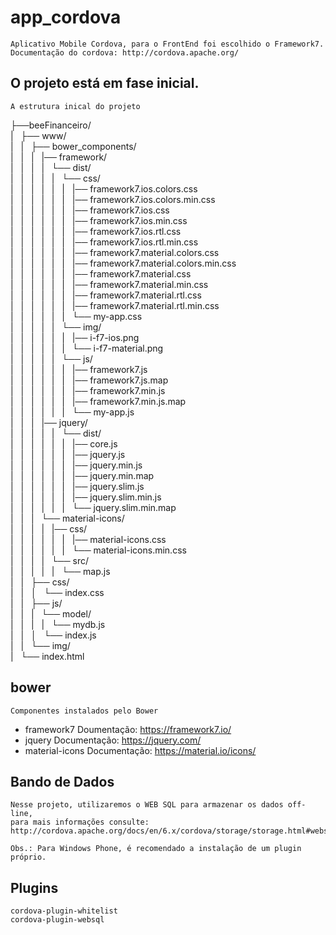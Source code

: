 # app_cordova

    Aplicativo Mobile Cordova, para o FrontEnd foi escolhido o Framework7.
    Documentação do cordova: http://cordova.apache.org/

## O projeto está em fase inicial.

    A estrutura inical do projeto

├──beeFinanceiro/<br>
|&nbsp;&nbsp;&nbsp;├── www/<br>
|&nbsp;&nbsp;&nbsp;|&nbsp;&nbsp;&nbsp;├── bower_components/<br>
|&nbsp;&nbsp;&nbsp;|&nbsp;&nbsp;&nbsp;|&nbsp;&nbsp;&nbsp;|── framework/<br>
|&nbsp;&nbsp;&nbsp;|&nbsp;&nbsp;&nbsp;|&nbsp;&nbsp;&nbsp;|&nbsp;&nbsp;&nbsp;└── dist/<br>
|&nbsp;&nbsp;&nbsp;|&nbsp;&nbsp;&nbsp;|&nbsp;&nbsp;&nbsp;|&nbsp;&nbsp;&nbsp;|&nbsp;&nbsp;&nbsp;└── css/<br>
|&nbsp;&nbsp;&nbsp;|&nbsp;&nbsp;&nbsp;|&nbsp;&nbsp;&nbsp;|&nbsp;&nbsp;&nbsp;|&nbsp;&nbsp;&nbsp;|&nbsp;&nbsp;&nbsp;|── framework7.ios.colors.css<br>
|&nbsp;&nbsp;&nbsp;|&nbsp;&nbsp;&nbsp;|&nbsp;&nbsp;&nbsp;|&nbsp;&nbsp;&nbsp;|&nbsp;&nbsp;&nbsp;|&nbsp;&nbsp;&nbsp;|── framework7.ios.colors.min.css<br>
|&nbsp;&nbsp;&nbsp;|&nbsp;&nbsp;&nbsp;|&nbsp;&nbsp;&nbsp;|&nbsp;&nbsp;&nbsp;|&nbsp;&nbsp;&nbsp;|&nbsp;&nbsp;&nbsp;|── framework7.ios.css<br>
|&nbsp;&nbsp;&nbsp;|&nbsp;&nbsp;&nbsp;|&nbsp;&nbsp;&nbsp;|&nbsp;&nbsp;&nbsp;|&nbsp;&nbsp;&nbsp;|&nbsp;&nbsp;&nbsp;|── framework7.ios.min.css<br>
|&nbsp;&nbsp;&nbsp;|&nbsp;&nbsp;&nbsp;|&nbsp;&nbsp;&nbsp;|&nbsp;&nbsp;&nbsp;|&nbsp;&nbsp;&nbsp;|&nbsp;&nbsp;&nbsp;|── framework7.ios.rtl.css<br>
|&nbsp;&nbsp;&nbsp;|&nbsp;&nbsp;&nbsp;|&nbsp;&nbsp;&nbsp;|&nbsp;&nbsp;&nbsp;|&nbsp;&nbsp;&nbsp;|&nbsp;&nbsp;&nbsp;|── framework7.ios.rtl.min.css<br>
|&nbsp;&nbsp;&nbsp;|&nbsp;&nbsp;&nbsp;|&nbsp;&nbsp;&nbsp;|&nbsp;&nbsp;&nbsp;|&nbsp;&nbsp;&nbsp;|&nbsp;&nbsp;&nbsp;|── framework7.material.colors.css<br>
|&nbsp;&nbsp;&nbsp;|&nbsp;&nbsp;&nbsp;|&nbsp;&nbsp;&nbsp;|&nbsp;&nbsp;&nbsp;|&nbsp;&nbsp;&nbsp;|&nbsp;&nbsp;&nbsp;|── framework7.material.colors.min.css<br>
|&nbsp;&nbsp;&nbsp;|&nbsp;&nbsp;&nbsp;|&nbsp;&nbsp;&nbsp;|&nbsp;&nbsp;&nbsp;|&nbsp;&nbsp;&nbsp;|&nbsp;&nbsp;&nbsp;|── framework7.material.css<br>
|&nbsp;&nbsp;&nbsp;|&nbsp;&nbsp;&nbsp;|&nbsp;&nbsp;&nbsp;|&nbsp;&nbsp;&nbsp;|&nbsp;&nbsp;&nbsp;|&nbsp;&nbsp;&nbsp;|── framework7.material.min.css<br>
|&nbsp;&nbsp;&nbsp;|&nbsp;&nbsp;&nbsp;|&nbsp;&nbsp;&nbsp;|&nbsp;&nbsp;&nbsp;|&nbsp;&nbsp;&nbsp;|&nbsp;&nbsp;&nbsp;|── framework7.material.rtl.css<br>
|&nbsp;&nbsp;&nbsp;|&nbsp;&nbsp;&nbsp;|&nbsp;&nbsp;&nbsp;|&nbsp;&nbsp;&nbsp;|&nbsp;&nbsp;&nbsp;|&nbsp;&nbsp;&nbsp;|── framework7.material.rtl.min.css<br>
|&nbsp;&nbsp;&nbsp;|&nbsp;&nbsp;&nbsp;|&nbsp;&nbsp;&nbsp;|&nbsp;&nbsp;&nbsp;|&nbsp;&nbsp;&nbsp;|&nbsp;&nbsp;&nbsp;└── my-app.css<br>
|&nbsp;&nbsp;&nbsp;|&nbsp;&nbsp;&nbsp;|&nbsp;&nbsp;&nbsp;|&nbsp;&nbsp;&nbsp;|&nbsp;&nbsp;&nbsp;└── img/<br>
|&nbsp;&nbsp;&nbsp;|&nbsp;&nbsp;&nbsp;|&nbsp;&nbsp;&nbsp;|&nbsp;&nbsp;&nbsp;|&nbsp;&nbsp;&nbsp;|&nbsp;&nbsp;&nbsp;|── i-f7-ios.png<br>
|&nbsp;&nbsp;&nbsp;|&nbsp;&nbsp;&nbsp;|&nbsp;&nbsp;&nbsp;|&nbsp;&nbsp;&nbsp;|&nbsp;&nbsp;&nbsp;|&nbsp;&nbsp;&nbsp;└── i-f7-material.png<br>
|&nbsp;&nbsp;&nbsp;|&nbsp;&nbsp;&nbsp;|&nbsp;&nbsp;&nbsp;|&nbsp;&nbsp;&nbsp;|&nbsp;&nbsp;&nbsp;└── js/<br>
|&nbsp;&nbsp;&nbsp;|&nbsp;&nbsp;&nbsp;|&nbsp;&nbsp;&nbsp;|&nbsp;&nbsp;&nbsp;|&nbsp;&nbsp;&nbsp;|&nbsp;&nbsp;&nbsp;|── framework7.js<br>
|&nbsp;&nbsp;&nbsp;|&nbsp;&nbsp;&nbsp;|&nbsp;&nbsp;&nbsp;|&nbsp;&nbsp;&nbsp;|&nbsp;&nbsp;&nbsp;|&nbsp;&nbsp;&nbsp;|── framework7.js.map<br>
|&nbsp;&nbsp;&nbsp;|&nbsp;&nbsp;&nbsp;|&nbsp;&nbsp;&nbsp;|&nbsp;&nbsp;&nbsp;|&nbsp;&nbsp;&nbsp;|&nbsp;&nbsp;&nbsp;|── framework7.min.js<br>
|&nbsp;&nbsp;&nbsp;|&nbsp;&nbsp;&nbsp;|&nbsp;&nbsp;&nbsp;|&nbsp;&nbsp;&nbsp;|&nbsp;&nbsp;&nbsp;|&nbsp;&nbsp;&nbsp;|── framework7.min.js.map<br>
|&nbsp;&nbsp;&nbsp;|&nbsp;&nbsp;&nbsp;|&nbsp;&nbsp;&nbsp;|&nbsp;&nbsp;&nbsp;|&nbsp;&nbsp;&nbsp;|&nbsp;&nbsp;&nbsp;└── my-app.js<br>
|&nbsp;&nbsp;&nbsp;|&nbsp;&nbsp;&nbsp;|&nbsp;&nbsp;&nbsp;|── jquery/<br>
|&nbsp;&nbsp;&nbsp;|&nbsp;&nbsp;&nbsp;|&nbsp;&nbsp;&nbsp;|&nbsp;&nbsp;&nbsp;|&nbsp;&nbsp;&nbsp;└── dist/<br>
|&nbsp;&nbsp;&nbsp;|&nbsp;&nbsp;&nbsp;|&nbsp;&nbsp;&nbsp;|&nbsp;&nbsp;&nbsp;|&nbsp;&nbsp;&nbsp;|&nbsp;&nbsp;&nbsp;|── core.js<br>
|&nbsp;&nbsp;&nbsp;|&nbsp;&nbsp;&nbsp;|&nbsp;&nbsp;&nbsp;|&nbsp;&nbsp;&nbsp;|&nbsp;&nbsp;&nbsp;|&nbsp;&nbsp;&nbsp;|── jquery.js<br>
|&nbsp;&nbsp;&nbsp;|&nbsp;&nbsp;&nbsp;|&nbsp;&nbsp;&nbsp;|&nbsp;&nbsp;&nbsp;|&nbsp;&nbsp;&nbsp;|&nbsp;&nbsp;&nbsp;|── jquery.min.js<br>
|&nbsp;&nbsp;&nbsp;|&nbsp;&nbsp;&nbsp;|&nbsp;&nbsp;&nbsp;|&nbsp;&nbsp;&nbsp;|&nbsp;&nbsp;&nbsp;|&nbsp;&nbsp;&nbsp;|── jquery.min.map<br>
|&nbsp;&nbsp;&nbsp;|&nbsp;&nbsp;&nbsp;|&nbsp;&nbsp;&nbsp;|&nbsp;&nbsp;&nbsp;|&nbsp;&nbsp;&nbsp;|&nbsp;&nbsp;&nbsp;|── jquery.slim.js<br>
|&nbsp;&nbsp;&nbsp;|&nbsp;&nbsp;&nbsp;|&nbsp;&nbsp;&nbsp;|&nbsp;&nbsp;&nbsp;|&nbsp;&nbsp;&nbsp;|&nbsp;&nbsp;&nbsp;|── jquery.slim.min.js<br>
|&nbsp;&nbsp;&nbsp;|&nbsp;&nbsp;&nbsp;|&nbsp;&nbsp;&nbsp;|&nbsp;&nbsp;&nbsp;|&nbsp;&nbsp;&nbsp;|&nbsp;&nbsp;&nbsp;└── jquery.slim.min.map<br>
|&nbsp;&nbsp;&nbsp;|&nbsp;&nbsp;&nbsp;|&nbsp;&nbsp;&nbsp;└── material-icons/<br>
|&nbsp;&nbsp;&nbsp;|&nbsp;&nbsp;&nbsp;|&nbsp;&nbsp;&nbsp;|&nbsp;&nbsp;&nbsp;|── css/<br>
|&nbsp;&nbsp;&nbsp;|&nbsp;&nbsp;&nbsp;|&nbsp;&nbsp;&nbsp;|&nbsp;&nbsp;&nbsp;|&nbsp;&nbsp;&nbsp;|&nbsp;&nbsp;&nbsp;|── material-icons.css<br>
|&nbsp;&nbsp;&nbsp;|&nbsp;&nbsp;&nbsp;|&nbsp;&nbsp;&nbsp;|&nbsp;&nbsp;&nbsp;|&nbsp;&nbsp;&nbsp;|&nbsp;&nbsp;&nbsp;└── material-icons.min.css<br>
|&nbsp;&nbsp;&nbsp;|&nbsp;&nbsp;&nbsp;|&nbsp;&nbsp;&nbsp;|&nbsp;&nbsp;&nbsp;└── src/<br>
|&nbsp;&nbsp;&nbsp;|&nbsp;&nbsp;&nbsp;|&nbsp;&nbsp;&nbsp;|&nbsp;&nbsp;&nbsp;|&nbsp;&nbsp;&nbsp;└── map.js<br>
|&nbsp;&nbsp;&nbsp;|&nbsp;&nbsp;&nbsp;├── css/<br>
|&nbsp;&nbsp;&nbsp;|&nbsp;&nbsp;&nbsp;│&nbsp;&nbsp;&nbsp;└── index.css<br>
|&nbsp;&nbsp;&nbsp;|&nbsp;&nbsp;&nbsp;├── js/<br>
|&nbsp;&nbsp;&nbsp;|&nbsp;&nbsp;&nbsp;|&nbsp;&nbsp;&nbsp;└── model/<br>
|&nbsp;&nbsp;&nbsp;|&nbsp;&nbsp;&nbsp;|&nbsp;&nbsp;&nbsp;|&nbsp;&nbsp;&nbsp;└── mydb.js<br>
|&nbsp;&nbsp;&nbsp;|&nbsp;&nbsp;&nbsp;│&nbsp;&nbsp;&nbsp;└── index.js<br>
|&nbsp;&nbsp;&nbsp;|&nbsp;&nbsp;&nbsp;└── img/<br>
|&nbsp;&nbsp;&nbsp;└── index.html<br>
    
## bower

    Componentes instalados pelo Bower
  * framework7 
        Doumentação: https://framework7.io/
  * jquery
        Documentação: https://jquery.com/
  * material-icons
        Documentação: https://material.io/icons/
        
## Bando de Dados

    Nesse projeto, utilizaremos o WEB SQL para armazenar os dados off-line, 
    para mais informações consulte: http://cordova.apache.org/docs/en/6.x/cordova/storage/storage.html#websql
    
    Obs.: Para Windows Phone, é recomendado a instalação de um plugin próprio.
    
## Plugins

    cordova-plugin-whitelist
    cordova-plugin-websql
